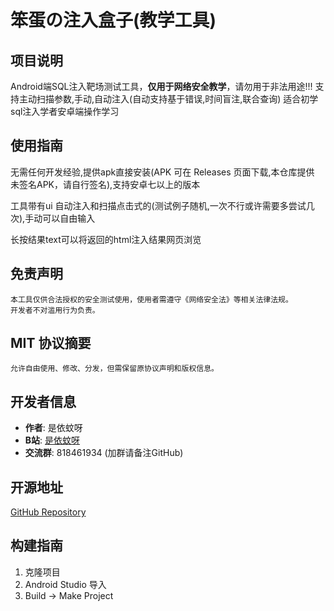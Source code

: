 # 笨蛋の注入盒子(教学工具)

## 项目说明
Android端SQL注入靶场测试工具，**仅用于网络安全教学**，请勿用于非法用途!!!
支持主动扫描参数,手动,自动注入(自动支持基于错误,时间盲注,联合查询)
适合初学sql注入学者安卓端操作学习

## 使用指南
无需任何开发经验,提供apk直接安装(APK 可在 Releases 页面下载,本仓库提供 未签名APK，请自行签名),支持安卓七以上的版本

工具带有ui 自动注入和扫描点击式的(测试例子随机,一次不行或许需要多尝试几次),手动可以自由输入

长按结果text可以将返回的html注入结果网页浏览

## 免责声明
```text
本工具仅供合法授权的安全测试使用，使用者需遵守《网络安全法》等相关法律法规。
开发者不对滥用行为负责。
```

##  MIT 协议摘要
```text
允许自由使用、修改、分发，但需保留原协议声明和版权信息。
```

## 开发者信息
- **作者**: 是依蚊呀
- **B站**: [是依蚊呀](https://search.bilibili.com/all?keyword=%E6%98%AF%E4%BE%9D%E8%9A%8A%E5%91%80&from_source=webtop_search&spm_id_from=333.1007&search_source=2)
- **交流群**: 818461934 (加群请备注GitHub)

##  开源地址
[GitHub Repository](https://github.com/yiwenzc/shibendan)

## 构建指南
1. 克隆项目
2. Android Studio 导入
3. Build → Make Project
